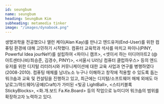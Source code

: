 ```yaml
---
id: seungbum
name: seungbum
heading: SeungBum Kim
subheading: metamedia tinker
image: "/images/dynabook.png"
---
```

생명과학을 전공했으나 앨런 케이(Alan Kay)를 만나고 엔드유저(End-User)를 위한 컴퓨팅 환경에 대해 고민하기 시작했다. 컴퓨터 교육학과 석사를 마치고 파이니(PINY, Powerful Idea jourNeY)를 설립하여 <파이니 캠프>, <셋이서 하는 미디어아트2 (@아트센터나비/최승준, 김경수, PINY)>, <서울시 U러닝 컴퓨터 클럽하우스> 등의 엔드유저를 위한 디지털 리터러시와 커뮤니케이션에 대한 교육 사업과 연구를 병행하였다(2008-2010). 컴퓨팅 매체를 남녀노소 누구나 이해하고 창작에 적용할 수 있도록 돕는 워크숍과 교육 및 컨설팅을 진행하고 있고, 최근에는 디지털/소프트웨어 매체 외에도 아날로그/하드웨어/공예(Craft)가 가미된 <빛공 LightBall>, <스티키블록 StickyBlocks>, <화.개.보드 Fa.Ke.Board> 등의 작업으로 뉴미디어 워크숍의 범위를 확장하고자 노력하고 있다.

